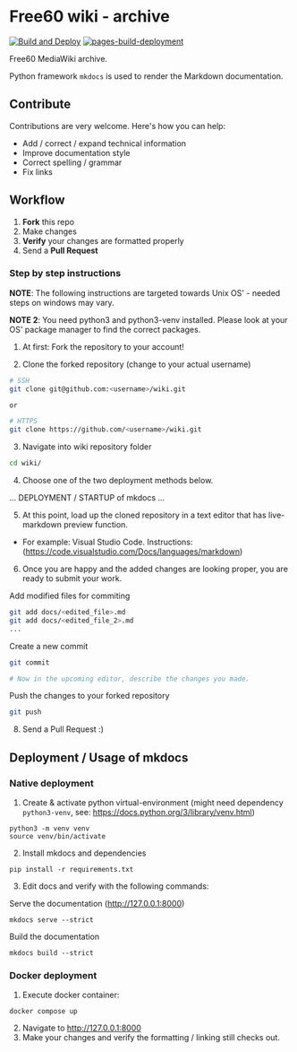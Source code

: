 # Free60 wiki - archive

[![Build and Deploy](https://github.com/Free60Project/wiki/actions/workflows/build.yml/badge.svg)](https://github.com/Free60Project/wiki/actions/workflows/build.yml)
[![pages-build-deployment](https://github.com/Free60Project/wiki/actions/workflows/pages/pages-build-deployment/badge.svg)](https://github.com/Free60Project/wiki/actions/workflows/pages/pages-build-deployment)

Free60 MediaWiki archive.

Python framework `mkdocs` is used to render the Markdown documentation.

## Contribute

Contributions are very welcome. Here's how you can help:

- Add / correct / expand technical information
- Improve documentation style
- Correct spelling / grammar
- Fix links

## Workflow

1. __Fork__ this repo
1. Make changes
1. __Verify__ your changes are formatted properly
1. Send a __Pull Request__

### Step by step instructions

**NOTE**: The following instructions are targeted towards Unix OS' - needed steps on windows may vary.

**NOTE 2**: You need python3 and python3-venv installed. Please look at your OS' package manager to find the correct packages.

1. At first: Fork the repository to your account!

2. Clone the forked repository (change <username> to your actual username)

```sh
# SSH
git clone git@github.com:<username>/wiki.git

or

# HTTPS
git clone https://github.com/<username>/wiki.git
```

3. Navigate into wiki repository folder

```sh
cd wiki/
```

4. Choose one of the two deployment methods below.

... DEPLOYMENT / STARTUP of mkdocs ...

5. At this point, load up the cloned repository in a text editor that has live-markdown preview function.
  - For example: Visual Studio Code. Instructions: (https://code.visualstudio.com/Docs/languages/markdown)

6. Once you are happy and the added changes are looking proper, you are ready to submit your work.

Add modified files for commiting
```sh
git add docs/<edited_file>.md
git add docs/<edited_file_2>.md
...
```

Create a new commit

```sh
git commit

# Now in the upcoming editor, describe the changes you made.
```

Push the changes to your forked repository

```sh
git push
```

8. Send a Pull Request :)

## Deployment / Usage of mkdocs

### Native deployment

1. Create & activate python virtual-environment (might need dependency `python3-venv`, see: <https://docs.python.org/3/library/venv.html>)

```
python3 -m venv venv
source venv/bin/activate
```

2. Install mkdocs and dependencies

```
pip install -r requirements.txt
```

3. Edit docs and verify with the following commands:

Serve the documentation (<http://127.0.0.1:8000>)
```
mkdocs serve --strict
```

Build the documentation
```
mkdocs build --strict
```

### Docker deployment

1. Execute docker container:

```
docker compose up
```

2. Navigate to <http://127.0.0.1:8000>
3. Make your changes and verify the formatting / linking still checks out.

